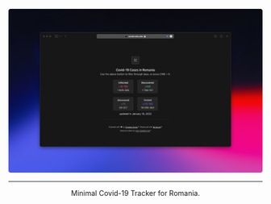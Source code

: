 ![image](/public/static/header.png)

<hr>

<p align="center">Minimal Covid-19 Tracker for Romania.</p>
